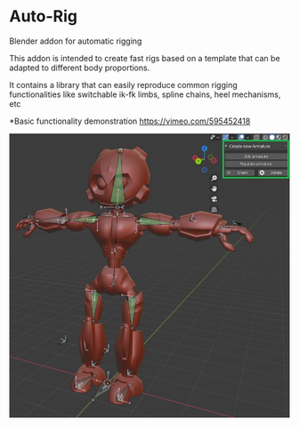 # Auto-Rig

Blender addon for automatic rigging

This addon is intended to create fast rigs based on a template that can be adapted to different body proportions.

It contains a library that can easily reproduce common rigging functionalities like switchable ik-fk limbs, spline chains, heel mechanisms, etc

*Basic functionality demonstration
https://vimeo.com/595452418

![Snapshot](https://github.com/udun-admin/Auto-Rig/blob/main/snapshot.jpg)
